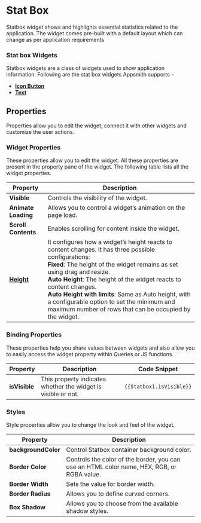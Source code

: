 # Stat Box

Statbox widget shows and highlights essential statistics related to the application. The widget comes pre-built with a default layout which can change as per application requirements

<VideoEmbed host="youtube" videoId="fcWH9Qpa-DQ" title="How to use Stat Box Widget" caption="How to use Stat Box Widget"/>

### Stat box Widgets

Statbox widgets are a class of widgets used to show application information. Following are the stat box widgets Appsmith supports -

* [**Icon Button**](icon-button.md)
* [**Text**](text.md)

## Properties

Properties allow you to edit the widget, connect it with other widgets and customize the user actions.

### Widget Properties

These properties allow you to edit the widget. All these properties are present in the property pane of the widget. The following table lists all the widget properties.

| Property            | Description                                                  |
| ------------------- | ------------------------------------------------------------ |
| **Visible**         | Controls the visibility of the widget.                       |
| **Animate Loading** | Allows you to control a widget’s animation on the page load. |
| **Scroll Contents** | Enables scrolling for content inside the widget.             |
| [**Height**](./README.md#height)        | It configures how a widget’s height reacts to content changes. It has three possible configurations:<br/>**Fixed**: The height of the widget remains as set using drag and resize.<br/>**Auto Height**: The height of the widget reacts to content changes.<br/>  **Auto Height with limits**: Same as Auto height, with a configurable option to set the minimum and maximum number of rows that can be occupied by the widget.                                      |

### Binding Properties

These properties help you share values between widgets and also allow you to easily access the widget property within Queries or JS functions.

| Property      | Description                                                   | Code Snippet             |
| ------------- | ------------------------------------------------------------- | ------------------------ |
| **isVisible** | This property indicates whether the widget is visible or not. | `{{Statbox1.isVisible}}` |

### Styles

Style properties allow you to change the look and feel of the widget.

| Property            | Description                                                                                |
| ------------------- | ------------------------------------------------------------------------------------------ |
| **backgroundColor** | Control Statbox container background color.                                                |
| **Border Color**    | Controls the color of the border, you can use an HTML color name, HEX, RGB, or RGBA value. |
| **Border Width**    | Sets the value for border width.                                                           |
| **Border Radius**   | Allows you to define curved corners.                                                       |
| **Box Shadow**      | Allows you to choose from the available shadow styles.                                     |
